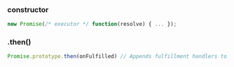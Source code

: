 ### constructor
```js
new Promise(/* executor */ function(resolve) { ... });
```
### .then()
```js
Promise.prototype.then(onFulfilled) // Appends fulfillment handlers to the promise
```
